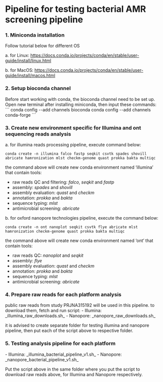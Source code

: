 <h1>Pipeline for testing bacterial AMR screening pipeline</h1>

<h3>1. Miniconda installation</h3>
Follow tutorial below for different OS

a. for Linux: https://docs.conda.io/projects/conda/en/stable/user-guide/install/linux.html

b. for MacOS: https://docs.conda.io/projects/conda/en/stable/user-guide/install/macos.html
 
<h3>2. Setup bioconda channel</h3>
Before start working with conda, the bioconda channel need to be set up. Open new terminal after installing miniconda, then input these commands:
```
conda config --add channels bioconda
conda config --add channels conda-forge
```
<h3>3. Create new environment specific for Illumina and ont sequencing reads analysis</h3>

a. for illumina reads processing pipeline, execute command below: 
```
conda create -n illumina falco fastp seqkit csvtk spades shovill abricate hamronization mlst checkm-genome quast prokka bakta multiqc
```
the command above will create new conda environment named ‘illumina’ that contain tools:
- raw reads QC and filtering: *falco*, *seqkit* and *fastp*
- assembly: *spades* and *shovill*
- assembly evaluation: *quast* and *checkm*
- annotation: *prokka* and *bakta*
- sequence typing: *mlst*
- antimicrobial screening: *abricate*

b. for oxford nanopore technologies pipeline, execute the command below:
```
conda create -n ont nanoplot seqkit csvtk flye abricate mlst hamronization checkm-genome quast prokka bakta multiqc
```
the command above will create new conda environment named ‘ont’ that contain tools:
- raw reads QC: *nanoplot* and *seqkit*
- assembly: *flye*
- assembly evaluation: *quast* and *checkm*
- annotation: *prokka* and *bakta*
- sequence typing: *mlst*
- antimicrobial screening: *abricate*

<h3>4. Prepare raw reads for each platform analysis</h3>
  public raw reads from study PRJNA315192 will be used in this pipeline. to download them, fetch and run script:
- Illumina: _illumina_raw_downloads.sh_
- Nanopore: _nanopore_raw_downloads.sh_

it is advised to create separate folder for testing illumina and nanopore pipeline, then put each of the script above to respective folder.

<h3>5. Testing analysis pipeline for each platform</h3>
- Illumina: _illumina_bacterial_pipeline_v1.sh_
- Nanopore: _nanopore_bacterial_pipeline_v1.sh_

Put the script above in the same folder where you put the script to download raw reads above, for Illumina and Nanopore respectively.
